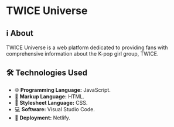 # TWICE Universe

## ℹ️ About

TWICE Universe is a web platform dedicated to providing fans with comprehensive information about the K-pop girl group, TWICE.

## 🛠️ Technologies Used

- 🌐 **Programming Language:** JavaScript.
- 📄 **Markup Language:** HTML.
- 🎨 **Stylesheet Language:** CSS.
- 💻 **Software:** Visual Studio Code.
- 🚀 **Deployment:** Netlify.
